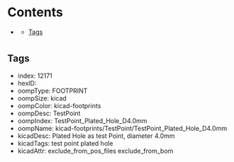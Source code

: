 



Contents
========

* [](#)
	* [Tags](#tags)

# 

## Tags

- index: 12171
- hexID: 
- oompType: FOOTPRINT
- oompSize: kicad
- oompColor: kicad-footprints
- oompDesc: TestPoint
- oompIndex: TestPoint_Plated_Hole_D4.0mm
- oompName: kicad-footprints/TestPoint/TestPoint_Plated_Hole_D4.0mm
- kicadDesc: Plated Hole as test Point, diameter 4.0mm
- kicadTags: test point plated hole
- kicadAttr: exclude_from_pos_files exclude_from_bom
